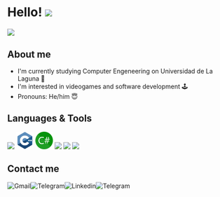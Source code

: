 # Hello! <img src="https://i.imgur.com/csn2hC2.gif" width="40" style="display: inline-block"></img>

<a href="https://github.com/anuraghazra/github-readme-stats">
  <img align="center" src="https://github-readme-stats.vercel.app/api/top-langs/?theme=github_dark&hide_border=true&username=Diegodm35&hide=Makefilelayout=compact" />
</a>

## About me 

- I'm currently studying Computer Engeneering on Universidad de La Laguna 🎒
- I'm interested in videogames and software development 🕹️
- Pronouns: He/him 😇

## Languages & Tools

<code><img width="40" src="https://external-content.duckduckgo.com/iu/?u=https%3A%2F%2Fkeestalkstech.com%2Fwp-content%2Fuploads%2F2019%2F08%2Fbash-logo-300x300.png&f=1&nofb=1"></code>
<code><img width="40" src="https://raw.githubusercontent.com/github/explore/main/topics/cpp/cpp.png"></code>
<code><img width="40" src="https://github.com/github/explore/blob/main/topics/csharp/csharp.png?raw=true"></code>
<code><img width="40" src="https://external-content.duckduckgo.com/iu/?u=https%3A%2F%2Fcdn.freebiesupply.com%2Flogos%2Flarge%2F2x%2Fjava-logo-png-transparent.png&f=1&nofb=1"></code>
<code><img width="40" src="https://cdn.worldvectorlogo.com/logos/unity-69.svg"></code>
<code><img width="40" src="https://upload.wikimedia.org/wikipedia/commons/thumb/0/0a/Python.svg/1200px-Python.svg.png"></code>


## Contact me

[<img align="left" alt="Gmail" src="https://img.shields.io/badge/Gmail-D14836?style=for-the-badge&logo=gmail&logoColor=white" />][gmail]

[<img align="left" alt="Telegram" src="https://img.shields.io/badge/Twitter-2CA5E0?style=for-the-badge&logo=twitter&logoColor=white" />][twitter]

[<img align="left" alt="Linkedin" src="https://img.shields.io/badge/LinkedIn-0077B5?style=for-the-badge&logo=linkedin&logoColor=white" />][linkedin]

[<img align="left" alt="Telegram" src="https://img.shields.io/badge/Telegram-2CA5E0?style=for-the-badge&logo=telegram&logoColor=white" />][telegram]

[gmail]: diazmorondiego@gmail.com
[twitter]: https://twitter.com/Diegodm35_
[telegram]: https://t.me/diegodm35
[linkedin]: https://www.linkedin.com/in/diazmorondiego/
